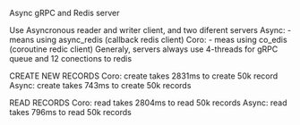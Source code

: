Async gRPC and Redis server

Use Asyncronous reader and writer client, and two diferent servers
Async: - means using async_redis (callback redis client)
Coro:  - meas using co_edis (coroutine redic client)
Generaly, servers always use 4-threads for gRPC queue and 12 conections to redis

CREATE NEW RECORDS
Coro: create takes 2831ms to create 50k record
Async: create takes 743ms to create 50k records


READ RECORDS
Coro: read takes 2804ms to read 50k records
Async: read takes 796ms to read 50k records




